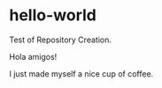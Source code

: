 # hello-world

Test of Repository Creation.

Hola amigos!

I just made myself a nice cup of coffee.
